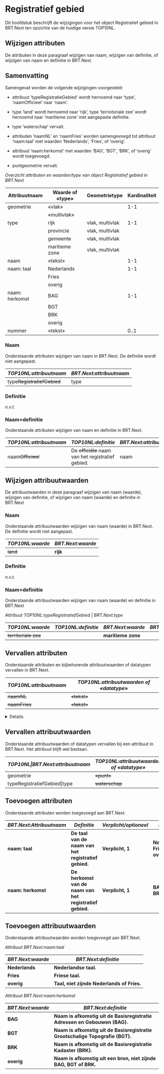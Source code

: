 Registratief gebied
===================

Dit hoofdstuk beschrijft de wijzigingen voor het object Registratief gebied in
BRT.Next ten opzichte van de huidige versie TOP10NL.

Wijzigen attributen
-------------------

De attributen in deze paragraaf wijzigen van naam, wijzigen van definitie, of
wijzigen van naam en definitie in BRT.Next.

Samenvatting
------------

Samengevat worden de volgende wijzigingen voorgesteld:

-   attribuut ‘typeRegistratieGebied’ wordt hernoemd naar ‘type’,
    ‘naamOfficieel’ naar ‘naam’.

-   type ‘land’ wordt hernoemd naar ‘rijk’, type ‘terriotoriale zee’ wordt
    hernoemd naar ‘maritieme zone’ met aangepaste definitie.

-   type ‘waterschap’ vervalt.

-   attributen ‘naamNL’ en ‘naamFries’ worden samengevoegd tot attribuut
    ‘naam:taal’ met waarden ‘Nederlands’, ‘Fries’, of ‘overig’.

-   attribuut ‘naam:herkomst’ met waarden ‘BAG’, ‘BGT’, ‘BRK’, of ‘overig’ wordt
    toegevoegd.

-   puntgeometrie vervalt.

*Overzicht attributen en waarden/type van object Registratief gebied in BRT.Next*

| Attribuutnaam  | Waarde of «type» | Geometrietype   | Kardinaliteit |
|----------------|------------------|-----------------|---------------|
| geometrie      | «vlak»           |                 | 1-1           |
|                | «multivlak»      |                 |               |
| type           | rijk             | vlak, multivlak | 1-1           |
|                | provincie        | vlak, multivlak |               |
|                | gemeente         | vlak, multivlak |               |
|                | maritieme zone   | vlak, multivlak |               |
| naam           | «tekst»          |                 | 1-1           |
| naam: taal     | Nederlands       |                 | 1-1           |
|                | Fries            |                 |               |
|                | overig           |                 |               |
| naam: herkomst | BAG              |                 | 1-1           |
|                | BGT              |                 |               |
|                | BRK              |                 |               |
|                | overig           |                 |               |
| nummer         | «tekst»          |                 | 0..1          |

### Naam

Onderstaande attributen wijzigen van naam in BRT.Next. De definitie wordt niet
aangepast.

| *TOP10NL:attribuutnaam*        | *BRT.Next:attribuutnaam* |
|--------------------------------|--------------------------|
| type~~RegistratiefGebied~~ | type                     |

### Definitie

*n.v.t.*

### Naam+definitie

Onderstaande attributen wijzigen van naam en definitie in BRT.Next.

| *TOP10NL:attribuutnaam* | *TOP10NL:definitie*                                    | *BRT.Next:attribuutnaam* | *BRT.Next:definitie*                 |
|-------------------------|--------------------------------------------------------|--------------------------|--------------------------------------|
| naam~~Officieel~~   | De ~~officiële~~ naam van het registratief gebied. | naam                     | De naam van het registratief gebied. |

Wijzigen attribuutwaarden
-------------------------

De attribuutwaarden in deze paragraaf wijzigen van naam (waarde), wijzigen van
definitie, of wijzigen van naam (waarde) en definitie in BRT.Next

### Naam

Onderstaande attribuutwaarden wijzigen van naam (waarde) in BRT.Next. De
definitie wordt niet aangepast.

| *TOP10NL:waarde* | *BRT.Next:waarde* |
|------------------|-------------------|
| ~~land~~     | **rijk**          |

### Definitie

*n.v.t.*

### Naam+definitie

Onderstaande attribuutwaarden wijzigen van naam (waarde) en definitie in
BRT.Next

*Attribuut TOP10NL:typeRegistratiefGebied \| BRT.Next:type*

| *TOP10NL:waarde*         | *TOP10NL:definitie* | *BRT.Next:waarde*  | *BRT.Next:definitie* |
|--------------------------|---------------------|--------------------|----------------------|
| ~~territoriale zee~~ |                     | **maritieme zone** |                      |

Vervallen attributen
--------------------

Onderstaande attributen en bijbehorende attribuutwaarden of datatypen vervallen
in BRT.Next.

| *TOP10NL:attribuutnaam* | *TOP10NL:attribuutwaarden of «datatype»* |
|-------------------------|------------------------------------------|
| ~~naamNL~~     | ~~«tekst»~~                          |
| ~~naamFries~~       | ~~«tekst»~~                          |

<details class="note"> TOP10NL-attributen naamNL en naamFries met datatype «tekst» worden
vervangen door attribuut naam:taal met attribuutwaarden ‘Nederlands’<br /> ‘Fries’<br />
‘overig’ in BRT.Next.
</details>

Vervallen attribuutwaarden
--------------------------

Onderstaande attribuutwaarden of datatypen vervallen bij een attribuut in
BRT.Next. Het attribuut blijft wel bestaan.

| *TOP10NL\|BRT.Next:attribuutnaam* | *TOP10NL:attribuutwaarden of «datatype»* |
|-----------------------------------|------------------------------------------|
| geometrie                         | ~~«punt»~~                           |
| typeRegistratiefGebied\|type      | ~~waterschap~~                       |

Toevoegen attributen
--------------------

Onderstaande attributen worden toegevoegd aan BRT.Next.

| *BRT.Next:Attribuutnaam* | *Definitie*                                    | *Verplicht/optioneel* | *Domein*                      |
|--------------------------|------------------------------------------------|-----------------------|-------------------------------|
| **naam: taal**           | **De taal van de naam van het registratief gebied.**     | **Verplicht, 1**      | **Nederlands, Fries, overig** |
| **naam: herkomst**       | **De herkomst van de naam van het registratief gebied.** | **Verplicht, 1**      | **BAG, BGT, BRK, overig**     |

Toevoegen attribuutwaarden
--------------------------

Onderstaande attribuutwaarden worden toegevoegd aan BRT.Next.

*Attribuut BRT.Next:naam:taal*

| *BRT.Next:waarde* | *BRT.Next:definitie*                       |
|-------------------|--------------------------------------------|
| **Nederlands**    | **Nederlandse taal.**                      |
| **Fries**         | **Friese taal.**                           |
| **overig**        | **Taal, niet zijnde Nederlands of Fries.** |

*Attribuut BRT.Next:naam:herkomst*

| *BRT.Next:waarde* | *BRT.Next:definitie*                                                          |
|-------------------|-------------------------------------------------------------------------------|
| **BAG**           | **Naam is afkomstig uit de Basisregistratie Adressen en Gebouwen (BAG).**     |
| **BGT**           | **Naam is afkomstig uit de Basisregistratie Grootschalige Topografie (BGT).** |
| **BRK**           | **Naam is afkomstig uit de Basisregistratie Kadaster (BRK).**                 |
| **overig**        | **Naam is afkomstig uit een bron, niet zijnde BAG, BGT of BRK.**              |
